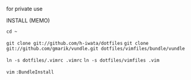 for private use

INSTALL (MEMO)

`cd ~`

`git clone git://github.com/h-iwata/dotfiles`
`git clone git://github.com/gmarik/vundle.git dotfiles/vimfiles/bundle/vundle`

`ln -s dotfiles/.vimrc .vimrc`
`ln -s dotfiles/vimfiles .vim`

`vim`
`:BundleInstall`
